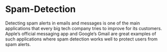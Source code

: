 # Spam-Detection
Detecting spam alerts in emails and messages is one of the main applications that every big tech company tries to improve for its customers. Apple’s official messaging app and Google’s Gmail are great examples of such applications where spam detection works well to protect users from spam alerts.
